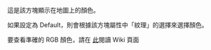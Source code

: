 這是該方塊顯示在地圖上的顏色。

如果設定為 Default，則會根據該方塊屬性中「紋理」的選擇來選擇顏色。

要查看準確的 RGB 顏色，請在 [此](https://mcreator.net/wiki/list-block-map-colors)閱讀 Wiki 頁面